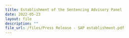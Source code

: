```yaml
---
title: Establishment of the Sentencing Advisory Panel
date: 2022-05-23
layout: file
description: ""
file_url: /files/Press Release - SAP establishment.pdf
---
```


